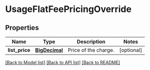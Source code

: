 # UsageFlatFeePricingOverride

## Properties
Name | Type | Description | Notes
------------ | ------------- | ------------- | -------------
**list_price** | [**BigDecimal**](BigDecimal.md) | Price of the charge.  | [optional] 

[[Back to Model list]](../README.md#documentation-for-models) [[Back to API list]](../README.md#documentation-for-api-endpoints) [[Back to README]](../README.md)


